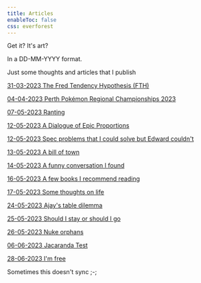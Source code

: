 ```yaml
---
title: Articles
enableToc: false
css: everforest
---
```


Get it? It's art?

In a DD-MM-YYYY format.

Just some thoughts and articles that I publish

[31-03-2023 The Fred Tendency Hypothesis (FTH)](NotTheTagArticles/31-03-2023-the-fred-tendency-hypothesis-fth.md)

[04-04-2023 Perth Pokémon Regional Championships 2023](NotTheTagArticles/04-04-2023-perth-pokemon-regional-championships-2023.md)

[07-05-2023 Ranting](NotTheTagArticles/07-05-2023-Ranting.md)

[12-05-2023 A Dialogue of Epic Proportions](NotTheTagArticles/12-05-2023-a-dialogue-of-epic-proportions.md)

[12-05-2023 Spec problems that I could solve but Edward couldn't](NotTheTagArticles/12-05-2023-spec-problems-i-could-solve-that-edward-couldnt.md)

[13-05-2023 A bill of town](NotTheTagArticles/13-05-2023-a-bill-of-town.md)

[14-05-2023 A funny conversation I found](NotTheTagArticles/14-05-2023-a-funny-conversation-i-found.md)

[16-05-2023 A few books I recommend reading](NotTheTagArticles/16-05-2023-a-few-books-i-recommend-reading.md)

[17-05-2023 Some thoughts on life](NotTheTagArticles/17-05-2023-some-thoughts-on-life.md)

[24-05-2023 Ajay's table dilemma](NotTheTagArticles/24-05-2023-ajays-table-dilemma.md)

[25-05-2023 Should I stay or should I go](NotTheTagArticles/25-05-2023-should-i-stay-or-should-i-go.md)

[26-05-2023 Nuke orphans](NotTheTagArticles/26-05-2023-nuke-orphans.md)

[06-06-2023 Jacaranda Test](NotTheTagArticles/06-06-2023-jacaranda-test.md)

[28-06-2023 I'm free](NotTheTagArticles/28-06-2023-im-free.md)


Sometimes this doesn't sync ;-; 

